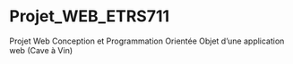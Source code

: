 # Projet_WEB_ETRS711
Projet Web Conception et Programmation Orientée Objet d’une application web (Cave à Vin)
